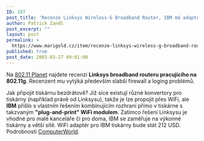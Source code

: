 ```yaml
---
ID: 197
post_title: 'Recenze Linksys Wireless-G Broadband Router, IBM má adaptér s&nbsp;WiFi pro tiskárny'
author: Patrick Zandl
post_excerpt: ""
layout: post
permalink: >
  https://www.marigold.cz/item/recenze-linksys-wireless-g-broadband-router-ibm-ma-adapter-s-wifi-pro-tiskarny
published: true
post_date: 2003-03-27 09:01:00
---
```

<P>Na <A href="http://www.80211-planet.com/reviews/AP/article.php/2170391" target=_blank>802.11 Planet</A> najdete recenzi <STRONG>Linksys broadband routeru pracujícího na 802.11g</STRONG>. Recenzent mu vytýká především slabší firewall a loging problémů. </P>
<P>Jak připojit tiskárnu bezdrátově? Již sice existují různé konvertory pro tiskárny (například právě od Linksysu), takže je lze propojit přes WiFi, ale <STRONG>IBM</STRONG> přišlo s vlastním řešením kombinujícím rozhraní přímo v tiskárne s takzvaným <STRONG>"plug-and-print" WiFi modulem</STRONG>. Zatímco řešení Linksysu je vhodné pro malé kanceláře či pro doma, IBM se zaměřuje na výkonné tiskárny a větší sítě. WiFi adaptér pro IBM tiskárny bude stát 212 USD. Podrobnosti <A href="http://www.computerworld.com/hardwaretopics/hardware/story/0,10801,79704,00.html" target=_blank>ComputerWorld</A>.</P>